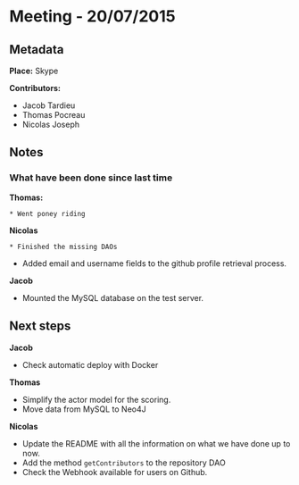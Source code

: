 # Meeting - 20/07/2015

## Metadata

**Place:** Skype

**Contributors:**

* Jacob Tardieu
* Thomas Pocreau
* Nicolas Joseph

## Notes
### What have been done since last time
**Thomas:**

	* Went poney riding

**Nicolas**

	* Finished the missing DAOs
  * Added email and username fields to the github profile retrieval process.

**Jacob**
  * Mounted the MySQL database on the test server.

## Next steps

**Jacob**

* Check automatic deploy with Docker

**Thomas**

* Simplify the actor model for the scoring.
* Move data from MySQL to Neo4J

**Nicolas**

* Update the README with all the information on what we have done up to now.
* Add the method `getContributors` to the repository DAO
* Check the Webhook available for users on Github.
